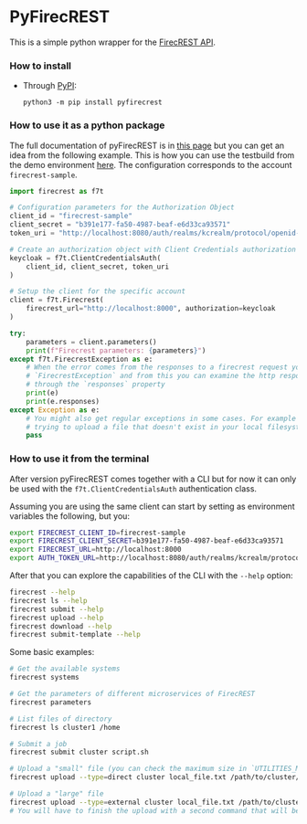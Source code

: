 # PyFirecREST

This is a simple python wrapper for the [FirecREST API](https://github.com/eth-cscs/firecrest).

### How to install
- Through [PyPI](https://pypi.org/project/pyfirecrest/):

  ```
  python3 -m pip install pyfirecrest
  ```

### How to use it as a python package
The full documentation of pyFirecREST is in [this page](https://pyfirecrest.readthedocs.io) but you can get an idea from the following example.
This is how you can use the testbuild from the demo environment [here](https://github.com/eth-cscs/firecrest/tree/master/deploy/demo).
The configuration corresponds to the account `firecrest-sample`.

```python
import firecrest as f7t

# Configuration parameters for the Authorization Object
client_id = "firecrest-sample"
client_secret = "b391e177-fa50-4987-beaf-e6d33ca93571"
token_uri = "http://localhost:8080/auth/realms/kcrealm/protocol/openid-connect/token"

# Create an authorization object with Client Credentials authorization grant
keycloak = f7t.ClientCredentialsAuth(
    client_id, client_secret, token_uri
)

# Setup the client for the specific account
client = f7t.Firecrest(
    firecrest_url="http://localhost:8000", authorization=keycloak
)

try:
    parameters = client.parameters()
    print(f"Firecrest parameters: {parameters}")
except f7t.FirecrestException as e:
    # When the error comes from the responses to a firecrest request you will get a
    # `FirecrestException` and from this you can examine the http responses yourself
    # through the `responses` property
    print(e)
    print(e.responses)
except Exception as e:
    # You might also get regular exceptions in some cases. For example when you are
    # trying to upload a file that doesn't exist in your local filesystem.
    pass
```

### How to use it from the terminal

After version pyFirecREST comes together with a CLI but for now it can only be used with the `f7t.ClientCredentialsAuth` authentication class.

Assuming you are using the same client  can start by setting as environment variables the following, but you:
```bash
export FIRECREST_CLIENT_ID=firecrest-sample
export FIRECREST_CLIENT_SECRET=b391e177-fa50-4987-beaf-e6d33ca93571
export FIRECREST_URL=http://localhost:8000
export AUTH_TOKEN_URL=http://localhost:8080/auth/realms/kcrealm/protocol/openid-connect/token
```

After that you can explore the capabilities of the CLI with the `--help` option:
```bash
firecrest --help
firecrest ls --help
firecrest submit --help
firecrest upload --help
firecrest download --help
firecrest submit-template --help
```

Some basic examples:
```bash
# Get the available systems
firecrest systems

# Get the parameters of different microservices of FirecREST
firecrest parameters

# List files of directory
firecrest ls cluster1 /home

# Submit a job
firecrest submit cluster script.sh

# Upload a "small" file (you can check the maximum size in `UTILITIES_MAX_FILE_SIZE` from the `parameters` command)
firecrest upload --type=direct cluster local_file.txt /path/to/cluster/fs

# Upload a "large" file
firecrest upload --type=external cluster local_file.txt /path/to/cluster/fs
# You will have to finish the upload with a second command that will be given in the output
```
